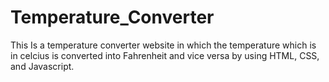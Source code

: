 # Temperature_Converter
This Is a temperature converter website in which the temperature which is in celcius is converted into Fahrenheit and vice versa by using HTML, CSS, and Javascript.
